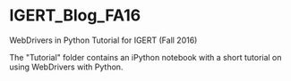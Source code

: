 # IGERT_Blog_FA16
WebDrivers in Python Tutorial for IGERT (Fall 2016)

The "Tutorial" folder contains an iPython notebook with a short tutorial on using WebDrivers with Python. 

